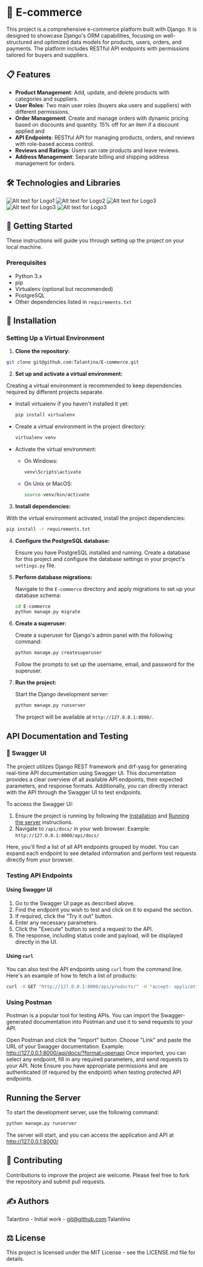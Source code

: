 # 🛒 E-commerce
This project is a comprehensive e-commerce platform built with Django.
It is designed to showcase Django's ORM capabilities, focusing on well-structured and optimized data models for products, users, orders, and payments.
The platform includes RESTful API endpoints with permissions tailored for buyers and suppliers.


## 📋 Features

- **Product Management**: Add, update, and delete products with categories and suppliers.
- **User Roles**: Two main user roles (buyers aka users and suppliers) with different permissions.
- **Order Management**: Create and manage orders with dynamic pricing based on discounts and quantity. 15% off for an item if a discount applied and 
- **API Endpoints**: RESTful API for managing products, orders, and reviews with role-based access control.
- **Reviews and Ratings**: Users can rate products and leave reviews.
- **Address Management**: Separate billing and shipping address management for orders.


## 🛠️ Technologies and Libraries
![Alt text for Logo1](https://camo.githubusercontent.com/0562f16a4ae7e35dae6087bf8b7805fb7e664a9e7e20ae6d163d94e56b94f32d/68747470733a2f2f696d672e736869656c64732e696f2f62616467652f707974686f6e2d3336373041303f7374796c653d666f722d7468652d6261646765266c6f676f3d707974686f6e266c6f676f436f6c6f723d666664643534)
![Alt text for Logo2](https://img.shields.io/badge/Django-092E20?style=for-the-badge&logo=django&logoColor=green) 
![Alt text for Logo3](https://img.shields.io/badge/django%20rest-ff1709?style=for-the-badge&logo=django&logoColor=white)
![Alt text for Logo3](https://img.shields.io/badge/PostgreSQL-316192?style=for-the-badge&logo=postgresql&logoColor=white) 
![Alt text for Logo3](https://img.shields.io/badge/Swagger-85EA2D?style=for-the-badge&logo=Swagger&logoColor=white)


## 🏁 Getting Started

These instructions will guide you through setting up the project on your local machine.

### Prerequisites

- Python 3.x
- pip
- Virtualenv (optional but recommended)
- PostgreSQL
- Other dependencies listed in `requirements.txt`
  
##  🔌 Installation
### Setting Up a Virtual Environment 
1. **Clone the repository:**

  ```bash
  git clone git@github.com:Talantino/E-commerce.git
  ```

2. **Set up and activate a virtual environment:**

Creating a virtual environment is recommended to keep dependencies required by different projects separate.

- Install virtualenv if you haven't installed it yet:

    ```bash
    pip install virtualenv
    ```

- Create a virtual environment in the project directory:

    ```bash
    virtualenv venv
    ```

- Activate the virtual environment:

  - On Windows:

      ```bash
      venv\Scripts\activate
      ```

  - On Unix or MacOS:

      ```bash
      source venv/bin/activate
      ```

3. **Install dependencies:**

  With the virtual environment activated, install the project dependencies:

  ```bash
  pip install -r requirements.txt
  ```

4. **Configure the PostgreSQL database:**

    Ensure you have PostgreSQL installed and running. Create a database for this project and configure the database settings in your project's `settings.py` file.

5. **Perform database migrations:**

    Navigate to the `E-commerce` directory and apply migrations to set up your database schema:

    ```bash
    cd E-commerce
    python manage.py migrate
    ```

6. **Create a superuser:**

    Create a superuser for Django's admin panel with the following command:

    ```bash
    python manage.py createsuperuser
    ```

    Follow the prompts to set up the username, email, and password for the superuser.

7. **Run the project:**

    Start the Django development server:

    ```bash
    python manage.py runserver
    ```

    The project will be available at `http://127.0.0.1:8000/`.

## API Documentation and Testing

### 📗 Swagger UI

The project utilizes Django REST framework and drf-yasg for generating real-time API documentation using Swagger UI. This documentation provides a clear overview of all available API endpoints, their expected parameters, and response formats. Additionally, you can directly interact with the API through the Swagger UI to test endpoints.

To access the Swagger UI:
1. Ensure the project is running by following the [Installation](#installation) and [Running the server](#running-the-server) instructions.
2. Navigate to `/api/docs/` in your web browser. Example: `http://127.0.0.1:8000/api/docs/`

Here, you'll find a list of all API endpoints grouped by model. You can expand each endpoint to see detailed information and perform test requests directly from your browser.

### Testing API Endpoints

#### Using Swagger UI
1. Go to the Swagger UI page as described above.
2. Find the endpoint you wish to test and click on it to expand the section.
3. If required, click the "Try it out" button.
4. Enter any necessary parameters.
5. Click the "Execute" button to send a request to the API.
6. The response, including status code and payload, will be displayed directly in the UI.

#### Using `curl`
You can also test the API endpoints using `curl` from the command line. Here's an example of how to fetch a list of products:

```bash
curl -X GET "http://127.0.0.1:8000/api/products/" -H "accept: application/json"
```

### Using Postman
Postman is a popular tool for testing APIs. You can import the Swagger-generated documentation into Postman and use it to send requests to your API.

Open Postman and click the "Import" button.
Choose "Link" and paste the URL of your Swagger documentation. Example: http://127.0.0.1:8000/api/docs/?format=openapi
Once imported, you can select any endpoint, fill in any required parameters, and send requests to your API.
Note
Ensure you have appropriate permissions and are authenticated (if required by the endpoint) when testing protected API endpoints.

## Running the Server
To start the development server, use the following command:
```bash
python manage.py runserver
```
The server will start, and you can access the application and API at http://127.0.0.1:8000/

## 🤝 Contributing
Contributions to improve the project are welcome. Please feel free to fork the repository and submit pull requests.

## ✍️ Authors
Talantino - Initial work - git@github.com:Talantino

## ⚖️ License
This project is licensed under the MIT License - see the LICENSE.md file for details.

